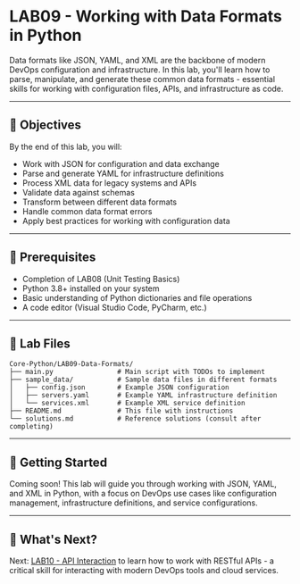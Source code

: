 # LAB09 - Working with Data Formats in Python

Data formats like JSON, YAML, and XML are the backbone of modern DevOps configuration and infrastructure. In this lab, you'll learn how to parse, manipulate, and generate these common data formats - essential skills for working with configuration files, APIs, and infrastructure as code.

---

## 🎯 Objectives

By the end of this lab, you will:
- Work with JSON for configuration and data exchange
- Parse and generate YAML for infrastructure definitions
- Process XML data for legacy systems and APIs
- Validate data against schemas
- Transform between different data formats
- Handle common data format errors
- Apply best practices for working with configuration data

---

## 🧰 Prerequisites

- Completion of LAB08 (Unit Testing Basics)
- Python 3.8+ installed on your system
- Basic understanding of Python dictionaries and file operations
- A code editor (Visual Studio Code, PyCharm, etc.)

---

## 📁 Lab Files

```
Core-Python/LAB09-Data-Formats/
├── main.py                # Main script with TODOs to implement
├── sample_data/           # Sample data files in different formats
│   ├── config.json        # Example JSON configuration
│   ├── servers.yaml       # Example YAML infrastructure definition
│   └── services.xml       # Example XML service definition
├── README.md              # This file with instructions
└── solutions.md           # Reference solutions (consult after completing)
```

---

## 🚀 Getting Started

Coming soon! This lab will guide you through working with JSON, YAML, and XML in Python, with a focus on DevOps use cases like configuration management, infrastructure definitions, and service configurations.

---

## 💬 What's Next?

Next: [LAB10 - API Interaction](../LAB10-API-Interaction/) to learn how to work with RESTful APIs - a critical skill for interacting with modern DevOps tools and cloud services. 